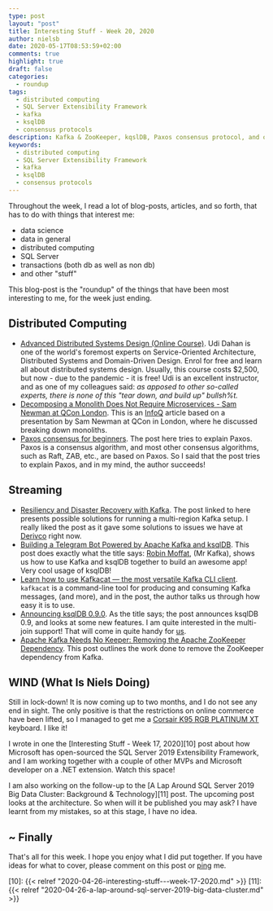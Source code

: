 ```yaml
---
type: post
layout: "post"
title: Interesting Stuff - Week 20, 2020
author: nielsb
date: 2020-05-17T08:53:59+02:00
comments: true
highlight: true
draft: false
categories:
  - roundup
tags:
  - distributed computing
  - SQL Server Extensibility Framework
  - kafka
  - ksqlDB
  - consensus protocols
description: Kafka & ZooKeeper, kqslDB, Paxos consensus protocol, and other interesting topics.
keywords:
  - distributed computing
  - SQL Server Extensibility Framework
  - kafka
  - ksqlDB
  - consensus protocols   
---
```


Throughout the week, I read a lot of blog-posts, articles, and so forth, that has to do with things that interest me:

* data science
* data in general
* distributed computing
* SQL Server
* transactions (both db as well as non db)
* and other "stuff"

This blog-post is the "roundup" of the things that have been most interesting to me, for the week just ending.

<!--more-->

## Distributed Computing

* [Advanced Distributed Systems Design (Online Course)][1]. Udi Dahan is one of the world's foremost experts on Service-Oriented Architecture, Distributed Systems and Domain-Driven Design. Enrol for free and learn all about distributed systems design. Usually, this course costs $2,500, but now - due to the pandemic - it is free! Udi is an excellent instructor, and as one of my colleagues said: *as apposed to other so-called experts, there is none of this "tear down, and build up" bullsh%t.*
* [Decomposing a Monolith Does Not Require Microservices - Sam Newman at QCon London][2]. This is an [InfoQ][iq] article based on a presentation by Sam Newman at QCon in London, where he discussed breaking down monoliths. 
* [Paxos consensus for beginners][3]. The post here tries to explain Paxos. Paxos is a consensus algorithm, and most other consensus algorithms, such as Raft, ZAB, etc., are based on Paxos. So I said that the post tries to explain Paxos, and in my mind, the author succeeds! 

## Streaming

* [Resiliency and Disaster Recovery with Kafka][4]. The post linked to here presents possible solutions for running a multi-region Kafka setup. I really liked the post as it gave some solutions to issues we have at [Derivco](/derivco) right now.
* [Building a Telegram Bot Powered by Apache Kafka and ksqlDB][5]. This post does exactly what the title says: [Robin Moffat][rmoff], (Mr Kafka), shows us how to use Kafka and ksqlDB together to build an awesome app! Very cool usage of ksqlDB!
* [Learn how to use Kafkacat — the most versatile Kafka CLI client][6]. `kafkacat` is a command-line tool for producing and consuming Kafka messages, (and more), and in the post, the author talks us through how easy it is to use.
* [Announcing ksqlDB 0.9.0][7]. As the title says; the post announces ksqlDB 0.9, and looks at some new features. I am quite interested in the multi-join support! That will come in quite handy for [us](/derivco).
* [Apache Kafka Needs No Keeper: Removing the Apache ZooKeeper Dependency][8]. This post outlines the work done to remove the ZooKeeper dependency from Kafka.

## WIND (What Is Niels Doing)

Still in lock-down! It is now coming up to two months, and I do not see any end in sight. The only positive is that the restrictions on online commerce have been lifted, so I managed to get me a [Corsair K95 RGB PLATINUM XT][9] keyboard. I like it!

I wrote in one the [Interesting Stuff - Week 17, 2020][10] post about how Microsoft has open-sourced the SQL Server 2019 Extensibility Framework, and I am working together with a couple of other MVPs and Microsoft developer on a .NET extension. Watch this space!

I am also working on the follow-up to the [A Lap Around SQL Server 2019 Big Data Cluster: Background & Technology][11] post. The upcoming post looks at the architecture. So when will it be published you may ask? I have learnt from my mistakes, so at this stage, I have no idea.

## ~ Finally

That's all for this week. I hope you enjoy what I did put together. If you have ideas for what to cover, please comment on this post or [ping][ma] me.

[ma]: mailto:niels.it.berglund@gmail.com
[mp]: https://blog.acolyer.org
[iq]: https://www.infoq.com/
[ew]: http://sqlonice.com/
[re]: http://blog.revolutionanalytics.com
[sqsk]: https://www.sqlskills.com
[mdaveyblog]: https://mdavey.wordpress.com/
[charlblog]: https://charlla.com/

[jovpop]: https://twitter.com/JovanPop_MSFT
[bobw]: https://twitter.com/bobwardms
[revod]: https://twitter.com/revodavid
[lonny]: https://twitter.com/sqL_handLe
[ewtw]: https://twitter.com/sqlOnIce
[buckw]: https://twitter.com/BuckWoodyMSFT
[mattw]: https://twitter.com/matthewwarren
[murba]: https://twitter.com/muratdemirbas
[daveda]: https://twitter.com/davidthecoder
[adcol]: https://twitter.com/adriancolyer
[jesrod]: https://twitter.com/jrdothoughts
[tomaz]: https://twitter.com/tomaz_tsql
[dataart]: https://twitter.com/dataartisans
[luis]: https://twitter.com/luis_de_sousa
[benstop]: https://twitter.com/benstopford
[conflu]: https://twitter.com/confluentinc
[tylert]: https://twitter.com/tyler_treat
[andrewng]: https://twitter.com/AndrewYNg
[lawr]: https://twitter.com/bytezn
[jue]: https://twitter.com/b0rk
[yan]: https://twitter.com/theburningmonk
[danny]: https://twitter.com/g9yuayon
[rmoff]: https://twitter.com/rmoff
[ryansw]: https://twitter.com/ryanswanstrom
[pabloc]: https://twitter.com/pabloc_ds
[mklep]: https://twitter.com/martinkl
[mdavey]: https://twitter.com/matt_davey
[jboner]: https://twitter.com/jboner
[joeduff]: https://twitter.com/funcOfJoe
[charl]: https://twitter.com/charllamprecht
[dbricks]: https://twitter.com/databricks
[adsit]: https://twitter.com/SitnikAdam
[vicky]: https://twitter.com/vickyharp
[dscentral]: https://twitter.com/DataScienceCtrl
[natemc]: https://twitter.com/natemcmaster
[ads]: https://twitter.com/azuredatastudio
[travw]: https://twitter.com/radtravis
[emilk]: https://twitter.com/IsTheArchitect


[1]: https://learn.particular.net/courses/adsd-online-free
[2]: https://www.infoq.com/news/2020/05/monolith-decomposition-newman
[3]: https://medium.com/distributed-knowledge/paxos-consensus-for-beginners-1b8519d3360f
[4]: https://medium.com/ebaytech/resiliency-and-disaster-recovery-with-kafka-dc8901c881c
[5]: https://www.confluent.io/blog/building-a-telegram-bot-powered-by-kafka-and-ksqldb/
[6]: https://medium.com/analytics-vidhya/learn-how-to-use-kafkacat-the-most-versatile-kafka-cli-client-d9cf398e5883
[7]: https://www.confluent.io/blog/ksqldb-0-9-0-feature-updates/
[8]: https://www.confluent.io/blog/removing-zookeeper-dependency-in-kafka/
[9]: https://www.corsair.com/us/en/Categories/Products/Gaming-Keyboards/RGB-Mechanical-Gaming-Keyboards/K95-RGB-PLATINUM-XT-Mechanical-Gaming-Keyboard/p/CH-9127411-NA
[10]: {{< relref "2020-04-26-interesting-stuff---week-17-2020.md" >}}
[11]: {{< relref "2020-04-26-a-lap-around-sql-server-2019-big-data-cluster.md" >}}
